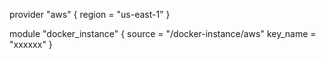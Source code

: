 provider "aws" {
  region = "us-east-1"
}

module "docker_instance" {
    source = "<github-username>/docker-instance/aws"
    key_name = "xxxxxx"
}
